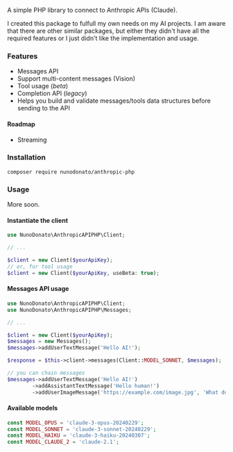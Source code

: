A simple PHP library to connect to Anthropic APIs (Claude).

I created this package to fulfull my own needs on my AI projects. I am aware that there are other similar packages, but either they didn't have all the required features or I just didn't like the implementation and usage.

### Features
* Messages API
* Support multi-content messages (Vision)
* Tool usage (_beta_)
* Completion API (_legacy_)
* Helps you build and validate messages/tools data structures before sending to the API

#### Roadmap
* Streaming

### Installation
`composer require nunodonato/anthropic-php`

### Usage

More soon.

#### Instantiate the client

```php
use NunoDonato\AnthropicAPIPHP\Client;

// ...

$client = new Client($yourApiKey);
// or, for tool usage
$client = new Client($yourApiKey, useBeta: true);
```

#### Messages API usage

```php
use NunoDonato\AnthropicAPIPHP\Client;
use NunoDonato\AnthropicAPIPHP\Messages;

// ...

$client = new Client($yourApiKey);
$messages = new Messages();
$messages->addUserTextMessage('Hello AI!');

$response = $this->client->messages(Client::MODEL_SONNET, $messages);

// you can chain messages
$messages->addUserTextMessage('Hello AI!')
        ->addAssistantTextMessage('Hello human!')
        ->addUserImageMessage('https://example.com/image.jpg', 'What do you see here?');

```

#### Available models
```php
const MODEL_OPUS = 'claude-3-opus-20240229';
const MODEL_SONNET = 'claude-3-sonnet-20240229';
const MODEL_HAIKU = 'claude-3-haiku-20240307';
const MODEL_CLAUDE_2 = 'claude-2.1';
```
